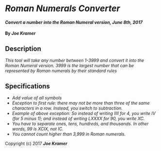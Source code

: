 # _Roman Numerals Converter_

#### _Convert a number into the Roman Numeral version, June 8th, 2017_

#### By _**Joe Kramer**_

## Description

_This tool will take any number between 1-3999 and convert it into the Roman Numeral version. 3999 is the largest number that can be represented by Roman numerals by their standard rules_

## Specifications

* _Add value of all symbols_
* _Exception to first rule: there may not be more than three of the same characters in a row. Instead, you switch to subtraction._
* _Example of above exception: So instead of writing IIII for 4, you write IV (for 5 minus 1); and instead of writing LXXXX for 90, you write XC._
* _You have to separate ones, tens, hundreds, and thousands. In other words, 99 is XCIX, not IC._
* _You cannot count higher than 3,999 in Roman numerals._

Copyright (c) 2017 **_Joe Kramer_**
